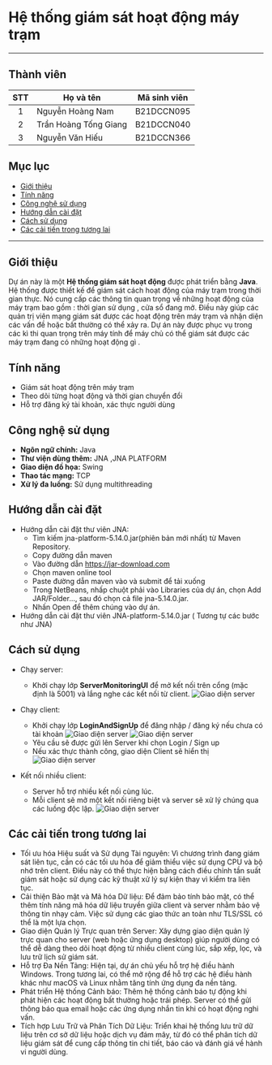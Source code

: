 


# Hệ thống giám sát hoạt động máy trạm
---

## Thành viên
|  STT  | Họ và tên             | Mã sinh viên |
| :---: | --------------------- | ------------ |
|   1   | Nguyễn Hoàng Nam      | B21DCCN095   |
|   2   | Trần Hoàng Tống Giang | B21DCCN040   |
|   3   | Nguyễn Văn Hiếu       | B21DCCN366   |

## Mục lục
- [Giới thiệu](#giới-thiệu)
- [Tính năng](#tính-năng)
- [Công nghệ sử dụng](#công-nghệ-sử-dụng)
- [Hướng dẫn cài đặt](#hướng-dẫn-cài-đặt)
- [Cách sử dụng](#cách-sử-dụng)
- [Các cải tiến trong tương lai](#các-cải-tiến-trong-tương-lai)

---
## Giới thiệu
Dự án này là một **Hệ thống giám sát hoạt động** được phát triển bằng **Java**. Hệ thống được thiết kế để giám sát cách hoạt động của máy trạm trong thời gian thực. Nó cung cấp các thông tin quan trọng về những hoạt động của máy trạm bao gồm : thời gian sử dụng , cửa sổ đang mở. Điều này giúp các quản trị viên mạng giám sát được các hoạt động trên máy trạm và nhận diện các vấn đề hoặc bất thường có thể xảy ra. Dự án này được phục vụ trong các kì thi quan trọng trên máy tính để máy chủ có thể giám sát được các máy trạm đang có những hoạt động gì .

## Tính năng
- Giám sát hoạt động trên máy trạm 
- Theo dõi từng hoạt động và thời gian chuyển đổi
- Hỗ trợ đăng ký tài khoản, xác thực người dùng

## Công nghệ sử dụng
- **Ngôn ngữ chính:** Java
- **Thư viện dùng thêm:** JNA ,JNA PLATFORM
- **Giao diện đồ họa:** Swing 
- **Thao tác mạng:** TCP 
- **Xử lý đa luồng:** Sử dụng multithreading 


## Hướng dẫn cài đặt
- Hướng dẫn cài đặt thư viên JNA:
  + Tìm kiếm jna-platform-5.14.0.jar(phiên bản mới nhất) từ Maven Repository.
  + Copy đường dẫn maven
  + Vào đường dẫn https://jar-download.com
  + Chọn maven online tool
  + Paste đường dẫn maven vào và submit để tải xuống
  + Trong NetBeans, nhấp chuột phải vào Libraries của dự án, chọn Add JAR/Folder..., sau đó chọn cả file jna-5.14.0.jar.
  + Nhấn Open để thêm chúng vào dự án.
- Hướng dẫn cài đặt thư viên JNA-platform-5.14.0.jar ( Tương tự các bước như JNA)


## Cách sử dụng
- Chạy server:
  + Khởi chạy lớp **ServerMonitoringUI** để mở kết nối trên cổng (mặc định là 5001) và lắng nghe các kết nối từ client.
![Giao diện server](Asset/startserver.png)



- Chạy client:
  + Khởi chạy lớp **LoginAndSignUp** để đăng nhập / đăng ký nếu chưa có tài khoản
![Giao diện server](Asset/login.png)
![Giao diện server](Asset/signup.png)
  + Yêu cầu sẽ được gửi lên Server khi chọn Login / Sign up
  + Nếu xác thực thành công, giao diện Client sẽ hiển thị
![Giao diện server](Asset/client.png)
- Kết nối nhiều client:
  + Server hỗ trợ nhiều kết nối cùng lúc. 
  + Mỗi client sẽ mở một kết nối riêng biệt và server sẽ xử lý chúng qua các luồng độc lập.
![Giao diện server](Asset/servermonitor.png)

## Các cải tiến trong tương lai
- Tối ưu hóa Hiệu suất và Sử dụng Tài nguyên: Vì chương trình đang giám sát liên tục, cần có các tối ưu hóa để giảm thiểu việc sử dụng CPU và bộ nhớ trên client. Điều này có thể thực hiện bằng cách điều chỉnh tần suất giám sát hoặc sử dụng các kỹ thuật xử lý sự kiện thay vì kiểm tra liên tục.
- Cải thiện Bảo mật và Mã hóa Dữ liệu: Để đảm bảo tính bảo mật, có thể thêm tính năng mã hóa dữ liệu truyền giữa client và server nhằm bảo vệ thông tin nhạy cảm. Việc sử dụng các giao thức an toàn như TLS/SSL có thể là một lựa chọn.
- Giao diện Quản lý Trực quan trên Server: Xây dựng giao diện quản lý trực quan cho server (web hoặc ứng dụng desktop) giúp người dùng có thể dễ dàng theo dõi hoạt động từ nhiều client cùng lúc, sắp xếp, lọc, và lưu trữ lịch sử giám sát.
- Hỗ trợ Đa Nền Tảng: Hiện tại, dự án chủ yếu hỗ trợ hệ điều hành Windows. Trong tương lai, có thể mở rộng để hỗ trợ các hệ điều hành khác như macOS và Linux nhằm tăng tính ứng dụng đa nền tảng.
- Phát triển Hệ thống Cảnh báo: Thêm hệ thống cảnh báo tự động khi phát hiện các hoạt động bất thường hoặc trái phép. Server có thể gửi thông báo qua email hoặc các ứng dụng nhắn tin khi có hoạt động nghi vấn.
- Tích hợp Lưu Trữ và Phân Tích Dữ Liệu: Triển khai hệ thống lưu trữ dữ liệu trên cơ sở dữ liệu hoặc dịch vụ đám mây, từ đó có thể phân tích dữ liệu giám sát để cung cấp thông tin chi tiết, báo cáo và đánh giá về hành vi người dùng.









 

